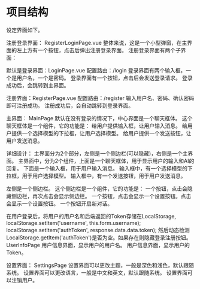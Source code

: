 # 项目结构

设定界面如下。

注册登录界面：
RegisterLoginPage.vue
整体来说，这是一个小型弹窗，在主界面的左上方有一个按钮，点击后弹出注册登录界面。
注册登录界面有两个子界面：

默认是登录界面：LoginPage.vue
配置路由：/login
登录界面有两个输入框，一个是用户名，一个是密码。
登录界面有一个按钮，点击后会发送登录请求。
登录成功后，会跳转到主界面。

注册界面：RegisterPage.vue
配置路由：/register
输入用户名、密码、确认密码即可注册成功。
注册成功后，会自动跳转到登录界面。

主界面：
MainPage
默认在没有登录的情况下，中心界面是一个聊天框体。
这个聊天框体是一个组件，它的功能是：
给用户提供输入框，让用户输入消息。
给用户提供一个选择模型的下拉框，让用户选择模型。
给用户提供一个发送按钮，让用户发送消息。

详细设计：
主界面分为2个部分，左侧是一个侧边栏(可以隐藏)，右侧是一个主界面。
主界面中，分为2个组件，上面是一个聊天框体，用于显示用户的输入和AI的回复。
下面是一个输入框，用于用户输入消息。
输入框中，有一个选择模型的下拉框，用于用户选择模型。
输入框中，有一个发送按钮，用于用户发送消息。





左侧是一个侧边栏。
这个侧边栏是一个组件，它的功能是：
一个按钮，点击会隐藏侧边栏，再次点击会显示侧边栏。
一个按钮，点击会显示一个设置按钮。点击会显示一个设置按钮。
一个按钮开启新对话。

在用户登录后，将用户的用户名和后端返回的Token存储在LocalStorage,
    localStorage.setItem('username', this.form.username);
    localStorage.setItem('authToken', response.data.data.token);
然后动态检测LocalStorage.getItem('authToken')是否为空。如果存在则隐藏登录注册按钮。
UserInfoPage
用户信息界面，显示用户的用户名。
用户信息界面，显示用户的Token。


设置界面：
SettingsPage
设置界面可以更改主题，一般是深色和浅色，默认跟随系统。
设置界面可以更改语言，一般是中文和英文，默认跟随系统。
设置界面可以注销用户。

